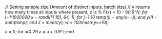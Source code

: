 
// Setting sample size (Amount of distinct inputs, batch size)
// y returns how many times all inputs where present, z is %
F(x) = 10 - 9*0.9^N;
for i=1:1000000
    x = randi([1 10], 64, 1);
    for j=1:10
        temp(j) = any(x==j);
    end
    y(i) = sum(temp);
end
z = mean(y);
w = 100*mean(y==10);

a = 0;
for i=0:29
    a = a + 0.9^i;
end

